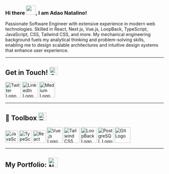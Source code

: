 ### Hi there <img src="https://raw.githubusercontent.com/MartinHeinz/MartinHeinz/master/wave.gif" width="30px">, I am Adao Natalino!

Passionate Software Engineer with extensive experience in modern web technologies. Skilled in React, Next.js, Vue.js, LoopBack, TypeScript, JavaScript, CSS, Tailwind CSS, and more. My mechanical engineering background fuels my analytical thinking and problem-solving skills, enabling me to design scalable architectures and intuitive design systems that enhance user experience.

---

## Get in Touch! <img src="https://cdn.worldvectorlogo.com/logos/contacts-ios.svg" alt="Contact Logo" width="25" height="25"/>  

<a href="https://twitter.com/AdaoNatalino"><img src="https://cdn.worldvectorlogo.com/logos/twitter-4.svg" alt="Twitter Logo" width="50" height="50"/></a>
<a href="https://www.linkedin.com/in/adao-natalino/"><img src="https://cdn.worldvectorlogo.com/logos/linkedin-icon.svg" alt="LinkedIn Logo" width="50" height="50"/></a>
<a href="https://medium.com/@adaonatalino"><img src="https://cdn.worldvectorlogo.com/logos/monogram-medium.svg" alt="Medium Logo" width="50" height="50"/></a>

---

## 🧰 Toolbox <img src="https://cdn.worldvectorlogo.com/logos/google-webmaster-tools.svg" alt="Toolbox Logo" width="25" height="25"/>  

<p>
  <img src="https://cdn.worldvectorlogo.com/logos/logo-javascript.svg" alt="JavaScript Logo" width="40" height="40"/> 
  <img src="https://cdn.worldvectorlogo.com/logos/typescript.svg" alt="TypeScript Logo" width="40" height="40"/>
  <img src="https://cdn.worldvectorlogo.com/logos/react-2.svg" alt="React Logo" width="40" height="40"/>
  <img src="https://cdn.worldvectorlogo.com/logos/vue-js-1.svg" alt="Vue.js Logo" width="50" height="50"/>
  <img src="https://cdn.worldvectorlogo.com/logos/tailwind-css-2.svg" alt="Tailwind CSS Logo" width="50" height="50"/>
  <img src="https://cdn.worldvectorlogo.com/logos/loopback.svg" alt="LoopBack Logo" width="50" height="50"/>
  <img src="https://cdn.worldvectorlogo.com/logos/postgresql.svg" alt="PostgreSQL Logo" width="50" height="50"/>
  <img src="https://cdn.worldvectorlogo.com/logos/git-icon.svg" alt="Git Logo" width="50" height="50"/>
</p>

---

## My Portfolio: <a href="https://adaonatalino.netlify.app/"><img src="https://cdn.worldvectorlogo.com/logos/netlify.svg" alt="Netlify Logo" width="30" height="30"/></a>

